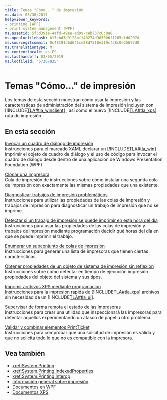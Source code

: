 ```yaml
---
title: Temas "Cómo..." de impresión
ms.date: 03/30/2017
helpviewer_keywords:
- printing [WPF]
- print system management [WPF]
ms.assetid: 5f3d391a-4afd-49ee-ad99-ceb737c0c8a8
ms.openlocfilehash: b17ebd3d9128bff40274d905606f1265afd0207d
ms.sourcegitcommit: 0c48191d6d641ce88d7510e319cf38c0e35697d0
ms.translationtype: MT
ms.contentlocale: es-ES
ms.lasthandoff: 03/05/2019
ms.locfileid: "57367835"
---
```

# <a name="printing-how-to-topics"></a>Temas "Cómo..." de impresión
Los temas de esta sección muestran cómo usar la impresión y las características de administración del sistema de impresión incluyen con [!INCLUDE[TLA#tla_winclient](../../../../includes/tlasharptla-winclient-md.md)] , así como el nuevo [!INCLUDE[TLA#tla_xps](../../../../includes/tlasharptla-xps-md.md)] ruta de impresión.  
  
## <a name="in-this-section"></a>En esta sección  
 [Invocar un cuadro de diálogo de impresión](how-to-invoke-a-print-dialog.md)  
 Instrucciones para el marcado XAML declarar un [!INCLUDE[TLA#tla_win](../../../../includes/tlasharptla-win-md.md)] imprimir el objeto de cuadro de diálogo y el uso de código para invocar el cuadro de diálogo desde dentro de una aplicación de Windows Presentation Foundation (WPF).  
  
 [Clonar una impresora](how-to-clone-a-printer.md)  
 Cola de impresión de instrucciones sobre cómo instalar una segunda cola de impresión con exactamente las mismas propiedades que una existente.  
  
 [Diagnosticar trabajos de impresión problemáticos](how-to-diagnose-problematic-print-job.md)  
 Instrucciones para utilizar las propiedades de las colas de impresión y trabajos de impresión para diagnosticar un trabajo de impresión que no se imprime.  
  
 [Detectar si un trabajo de impresión se puede imprimir en esta hora del día](how-to-discover-whether-a-print-job-can-be-printed-at-this-time-of-day.md)  
 Instrucciones para usar las propiedades de las colas de impresión y trabajos de impresión mediante programación decidir qué horas del día en que se puede imprimir el trabajo.  
  
 [Enumerar un subconjunto de colas de impresión](how-to-enumerate-a-subset-of-print-queues.md)  
 Instrucciones para generar una lista de impresoras que tienen ciertas características.  
  
 [Obtener propiedades de un objeto de sistema de impresión sin reflexión](how-to-get-print-system-object-properties-without-reflection.md)  
 Instrucciones sobre cómo detectar en tiempo de ejecución impresión propiedades del objeto del sistema y sus tipos.  
  
 [Imprimir archivos XPS mediante programación](how-to-programmatically-print-xps-files.md)  
 Instrucciones para la impresión rápida de [!INCLUDE[TLA#tla_xps](../../../../includes/tlasharptla-xps-md.md)] archivos sin necesidad de un [!INCLUDE[TLA#tla_ui](../../../../includes/tlasharptla-ui-md.md)].  
  
 [Supervisar de forma remota el estado de las impresoras](how-to-remotely-survey-the-status-of-printers.md)  
 Instrucciones para crear una utilidad que inspeccionará las impresoras para detectar aquellos experimentando un atasco de papel u otro problema.  
  
 [Validar y combinar elementos PrintTicket](how-to-validate-and-merge-printtickets.md)  
 Instrucciones para comprobar que una solicitud de impresión es válida y que no solicita todo lo que no es compatible con la impresora.  
  
## <a name="see-also"></a>Vea también
- <xref:System.Printing>
- <xref:System.Printing.IndexedProperties>
- <xref:System.Printing.Interop>
- [Información general sobre impresión](printing-overview.md)
- [Documentos en WPF](documents-in-wpf.md)
- [Documentos XPS](/windows/desktop/printdocs/documents)
